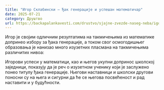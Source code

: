 ```yaml
---
title: "Игор Склабински – Ђак генерације и успешан математичар"
date: 2025-07-21
category: Друштво
url: https://backapalankavesti.com/drustvo/sjajne-zvezde-naseg-neba/igor-sklabinski-djak-generacije-i-uspesan-matematicar/
---
```


Игор је својим одличним резултатима на такмичењима из математике допринео избору за ђака генерације, а током свог осмогодишњег образовања је нанизао много изузетних пласмана на такмичењима различитих нивоа:

Игорови успеси у математици, као и његов укупни допринос школској заједници, показују да је реч о изузетном ученику који је заслужено понео титулу ђака генерације. Његови наставници и школски другови поносни су на њега и сигурни да ће се његова посвећеност и рад наставити и у будућности.
